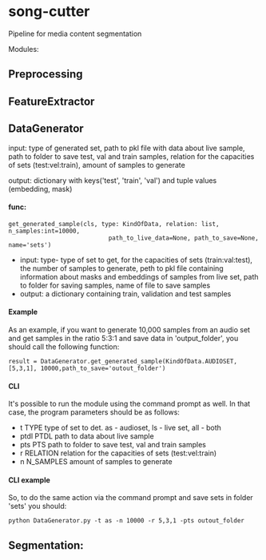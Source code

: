 # song-cutter
Pipeline for media content segmentation

Modules:
## Preprocessing
## FeatureExtractor
## DataGenerator
input: type of generated set,
path to pkl file with data about live sample, 
path to folder to save test, val and train samples,
relation for the capacities of sets (test:vel:train),
amount of samples to generate

output: dictionary with keys('test', 'train', 'val') and tuple values (embedding, mask)  
#### func:
    get_generated_sample(cls, type: KindOfData, relation: list, n_samples:int=10000, 
                                path_to_live_data=None, path_to_save=None, name='sets')
    
* input: type- type of set to get, 
for the capacities of sets (train:val:test),
the number of samples to generate,
peth to pkl file containing information about masks and embeddings of samples from live set,
path to folder for saving samples, name of file to save samples
* output: a dictionary containing train, validation and test samples


#### Example
As an example, if you want to generate 10,000 samples from an audio set and get samples in the ratio 5:3:1 and save data in 'output_folder', you should call the following function:


```
result = DataGenerator.get_generated_sample(KindOfData.AUDIOSET, [5,3,1], 10000,path_to_save='outout_folder')
```

#### CLI
It's possible to run the module using the command prompt as well. In that case, the program parameters should be as follows:
  * t TYPE       type of set to det. as - audioset, ls - live set, all - both
  * ptdl PTDL    path to data about live sample
  * pts PTS      path to folder to save test, val and train samples
  * r RELATION   relation for the capacities of sets (test:vel:train)
  * n N_SAMPLES  amount of samples to generate

#### CLI example
So, to do the same action via the command prompt and save sets in folder 'sets' you should:
```
python DataGenerator.py -t as -n 10000 -r 5,3,1 -pts outout_folder
```

## Segmentation: